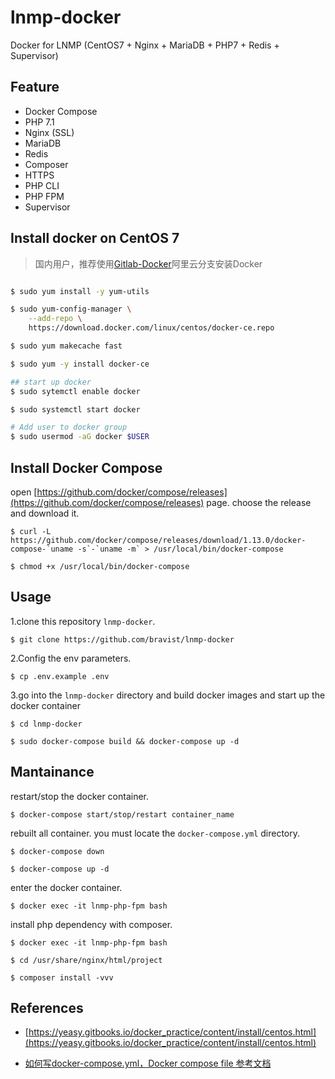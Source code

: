 # lnmp-docker
Docker for LNMP (CentOS7 + Nginx + MariaDB + PHP7 + Redis + Supervisor)


## Feature

- Docker Compose
- PHP 7.1
- Nginx (SSL)
- MariaDB
- Redis
- Composer
- HTTPS
- PHP CLI
- PHP FPM
- Supervisor



## Install docker on CentOS 7

> 国内用户，推荐使用[Gitlab-Docker](https://github.com/bravist/gitlab-docker/tree/aliyun)阿里云分支安装Docker 


```bash

$ sudo yum install -y yum-utils

$ sudo yum-config-manager \
    --add-repo \
    https://download.docker.com/linux/centos/docker-ce.repo

$ sudo yum makecache fast

$ sudo yum -y install docker-ce

## start up docker
$ sudo sytemctl enable docker

$ sudo systemctl start docker

# Add user to docker group
$ sudo usermod -aG docker $USER

```
## Install Docker Compose

open [https://github.com/docker/compose/releases](https://github.com/docker/compose/releases) page. choose the release and download it.

```
$ curl -L https://github.com/docker/compose/releases/download/1.13.0/docker-compose-`uname -s`-`uname -m` > /usr/local/bin/docker-compose

$ chmod +x /usr/local/bin/docker-compose
```

## Usage

1.clone this repository `lnmp-docker`.

```
$ git clone https://github.com/bravist/lnmp-docker
```

2.Config the env parameters.

```
$ cp .env.example .env
```


3.go into the `lnmp-docker` directory and build docker images and start up the docker container

```
$ cd lnmp-docker

$ sudo docker-compose build && docker-compose up -d
```




## Mantainance

restart/stop the docker container.

```
$ docker-compose start/stop/restart container_name

```

rebuilt all container. you must locate the `docker-compose.yml` directory.

```
$ docker-compose down

$ docker-compose up -d
```


enter the docker container.

```
$ docker exec -it lnmp-php-fpm bash
```


install php dependency with composer.

```
$ docker exec -it lnmp-php-fpm bash

$ cd /usr/share/nginx/html/project

$ composer install -vvv
```



## References

- [https://yeasy.gitbooks.io/docker_practice/content/install/centos.html](https://yeasy.gitbooks.io/docker_practice/content/install/centos.html)

- [如何写docker-compose.yml，Docker compose file 参考文档](https://deepzz.com/post/docker-compose-file.html)
